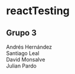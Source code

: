 # reactTesting

## Grupo 3

Andrés Hernández<br>
Santiago Leal<br>
David Monsalve<br>
Julian Pardo<br>
